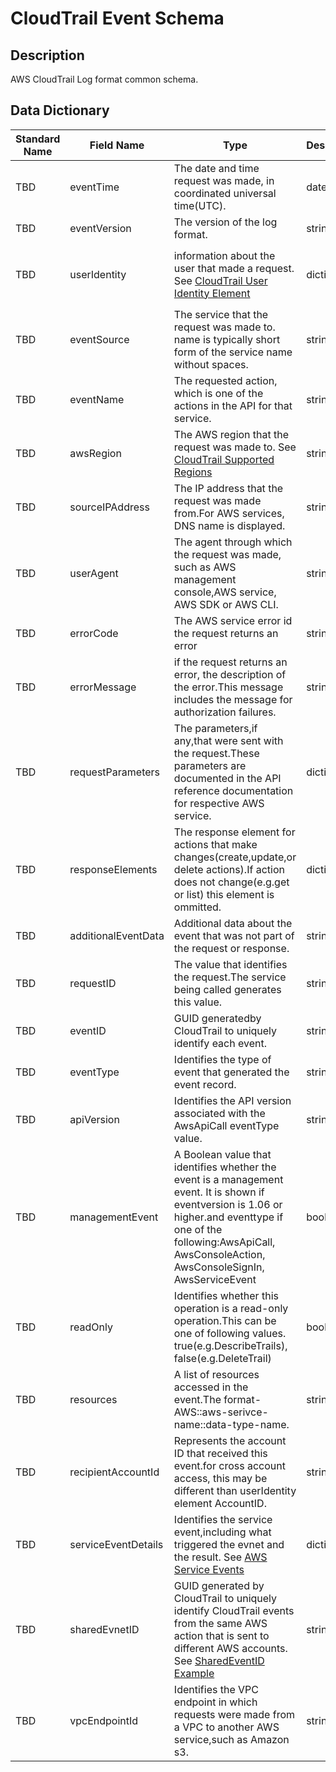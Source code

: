 # CloudTrail Event Schema

## Description
AWS CloudTrail Log format common schema.

## Data Dictionary
|Standard Name|Field Name|Type|Description|Sample Value|
|---|---|---|---|---|
|TBD|eventTime|The date and time request was made, in coordinated universal time(UTC).|datetime|`2020-03-17T06:07:08Z`|
|TBD|eventVersion|The version of the log format.|string|`1.05`|
|TBD|userIdentity|information about the user that made a request. See [CloudTrail User Identity Element](https://docs.aws.amazon.com/awscloudtrail/latest/userguide/cloudtrail-event-reference-user-identity.html)|dictionary|`{"type": "Root","principalId":"123456789012","arn": "arn:aws:iam::123456789012:root","accountId": "123456789012","accessKeyId": "ASIA3WIKNJYLTIU3WTFN","sessionContext": {"sessionIssuer": {},       "webIdFederationData": {},"attributes": {"mfaAuthenticated": "false","creationDate": "2020-03-17T04:51:58Z"}}`|
|TBD|eventSource|The service that the request was made to. name is typically short form of the service name without spaces.|string|`ec2.amazonaws.com`|
|TBD|eventName|The requested action, which is one of the actions in the API for that service.|string|`CreateFlowLogs`|
|TBD|awsRegion|The AWS region that the request was made to. See [CloudTrail Supported Regions](https://docs.aws.amazon.com/awscloudtrail/latest/userguide/cloudtrail-supported-regions.html)|string|`us-east-2`|
|TBD|sourceIPAddress|The IP address that the request was made from.For AWS services, DNS name is displayed.|string|`123.123.123.123`|
|TBD|userAgent|The agent through which the request was made, such as AWS management console,AWS service, AWS SDK or AWS CLI.|string|`signin.amazonaws.com`|
|TBD|errorCode|The AWS service error id the request returns an error|string|`TrailNotFoundException`|
|TBD|errorMessage|if the request returns an error, the description of the error.This message includes the message for authorization failures.|string|`Unknown trail: myTrail2 for the user: 123456789012`|
|TBD|requestParameters|The parameters,if any,that were sent with the request.These parameters are documented in the API reference documentation for respective AWS service.|dictionary|`{"CreateFlowLogsRequest": {"ResourceId": {"tag": 1, "content": "vpc-12345678"}, "MaxAggregationInterval": 600, "ResourceType": "VPC", "LogDestination":"arn:aws:s3:::vpc-logs-for-hunting", "LogDestinationType": "s3", "TrafficType": "ACCEPT"}}`|
|TBD|responseElements|The response element for actions that make changes(create,update,or delete actions).If action does not change(e.g.get or list) this element is ommitted.|dictionary|`{"CreateFlowLogsResponse": {"xmlns": "http://ec2.amazonaws.com/doc/2016-11-15/","requestId": "2ee6fecc-8287-4a68-ba2d-21b666d6cbb0","clientToken": "ABCDexKLX8mMDT/7aganQUywyjkJG8bu3enkYDTW+vY=","unsuccessful": "","flowLogIdSet": {"item": "fl-01c931a7296ed28c9"}}}`|
|TBD|additionalEventData|Additional data about the event that was not part of the request or response.|string|`TBD`
|TBD|requestID|The value that identifies the request.The service being called generates this value.|string|`2ee6fecc-8287-4a68-ba2d-21b666d6cbb0`|
|TBD|eventID|GUID generatedby CloudTrail to uniquely identify each event.|string|`39cdc1e3-f9bf-4084-ba12-ca71b47ee6ee`|
|TBD|eventType|Identifies the type of event that generated the event record.|string|`AwsApiCall`|
|TBD|apiVersion|Identifies the API version associated with the AwsApiCall eventType value.|string|`TBD`|
|TBD|managementEvent|A Boolean value that identifies whether the event is a management event. It is shown if eventversion is 1.06 or higher.and eventtype if one of the following:AwsApiCall, AwsConsoleAction, AwsConsoleSignIn, AwsServiceEvent|bool|True|
|TBD|readOnly|Identifies whether this operation is a read-only operation.This can be one of following values. true(e.g.DescribeTrails), false(e.g.DeleteTrail)|bool|True|
|TBD|resources|A list of resources accessed in the event.The format-AWS::aws-serivce-name::data-type-name.|string|`arn:aws:iam::123456789012:role/myRole`|
|TBD|recipientAccountId|Represents the account ID that received this event.for cross account access, this may be different than userIdentity element AccountID.|string|`123456789012`|
|TBD|serviceEventDetails|Identifies the service event,including what triggered the evnet and the result. See [AWS Service Events](https://docs.aws.amazon.com/awscloudtrail/latest/userguide/non-api-aws-service-events.html)|dictionary|`{"keyId": "7944f0ec-EXAMPLE"}`|
|TBD|sharedEvnetID|GUID generated by CloudTrail to uniquely identify CloudTrail events from the same AWS action that is sent to different AWS accounts. See [SharedEventID Example](https://docs.aws.amazon.com/awscloudtrail/latest/userguide/shared-event-ID.html)|string|`2b5e7544-b7c7-46bf-993b-4a24b1d78904`|
|TBD|vpcEndpointId|Identifies the VPC endpoint in which requests were made from a VPC to another AWS service,such as Amazon s3.|string|TBD|
